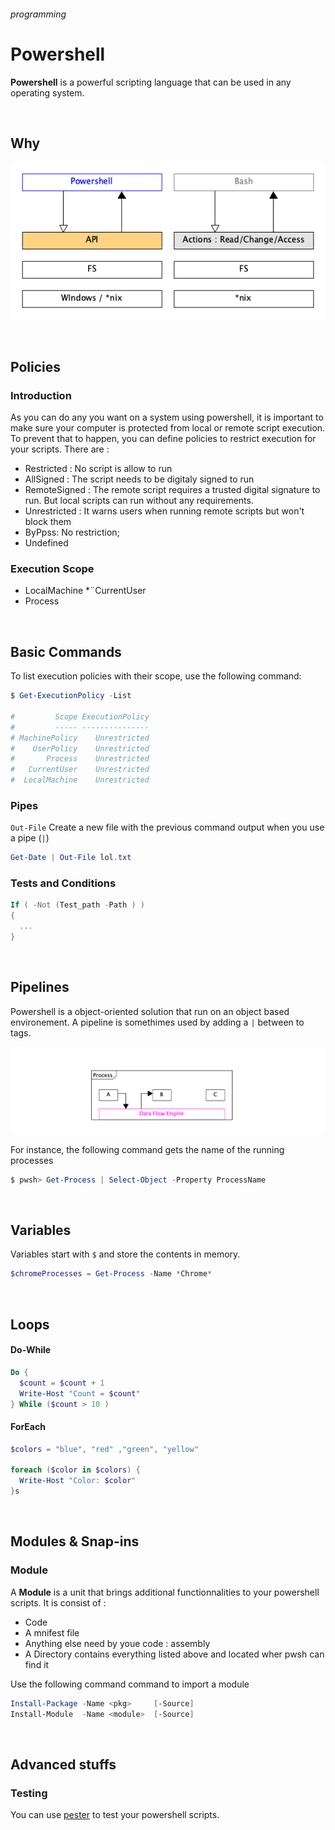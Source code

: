 ###### programming
# Powershell

**Powershell** is a powerful scripting language that can be used in any operating system.


<br>

## Why 


![powershell adrchitecture](docs/assets/powershell-diag-2.png)

<br>

## Policies 

### Introduction 
As you can do any you want on a system using powershell, it is important to make sure your computer is protected from local or remote script execution. To prevent that to happen, you can define policies to restrict execution for your scripts.
There are : 

* Restricted : No script is allow to run 
* AllSigned : The script needs to be digitaly signed to run
* RemoteSigned : The remote script requires a trusted digital signature to run. But local scripts can run without any requirements.
* Unrestricted : It warns users when running remote scripts but won't block them 
* ByPpss: No restriction;
* Undefined

### Execution Scope

* LocalMachine 
*¨CurrentUser
* Process

<br>

## Basic Commands 

To list execution policies with their scope, use the following command: 

```powershell
$ Get-ExecutionPolicy -List

#         Scope ExecutionPolicy
#         ----- ---------------
# MachinePolicy    Unrestricted
#    UserPolicy    Unrestricted
#       Process    Unrestricted
#   CurrentUser    Unrestricted
#  LocalMachine    Unrestricted
```

### Pipes

`Out-File` Create a new file with the previous command output when you use a pipe (`|`)

```powershell
Get-Date | Out-File lol.txt
```

### Tests and Conditions

```powershell
If ( -Not (Test_path -Path ) ) 
{
  ...
}
```

<br>

## Pipelines

Powershell is a object-oriented solution that run on an object based environement.
A pipeline is somethimes used by adding a `|` between to tags.

![powershell pipeline](docs/assets/pwsh-process.png)

For instance, the following command gets the name of the running processes

```powershell
$ pwsh> Get-Process | Select-Object -Property ProcessName
```


<br>

## Variables 

Variables start with `$` and store the contents in memory.

```powershell
$chromeProcesses = Get-Process -Name *Chrome*
```

<br>

## Loops


#### Do-While

```powershell
Do {
  $count = $count + 1 
  Write-Host "Count = $count"
} While ($count > 10 )
```

#### ForEach

```powershell
$colors = "blue", "red" ,"green", "yellow"

foreach ($color in $colors) {
  Write-Host "Color: $color"
}s
```

<br>

## Modules & Snap-ins

### Module

A **Module** is a unit that brings additional functionnalities to your powershell scripts.
It is consist of : 

* Code
* A mnifest file
* Anything else need by youe code : assembly
* A Directory contains everything listed above and located wher pwsh can find it


Use the following command command to import a module

```powershell
Install-Package -Name <pkg>     [-Source]
Install-Module  -Name <module>  [-Source]
```


<br>

## Advanced stuffs

### Testing 

You can use [pester](https://github.com/pester/Pester) to test your powershell scripts.

